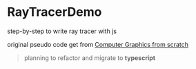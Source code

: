 # RayTracerDemo
step-by-step to write ray tracer with js

original pseudo code get from [Computer Graphics from scratch](http://www.gabrielgambetta.com/computer-graphics-from-scratch)

> planning to refactor and migrate to **typescript**
